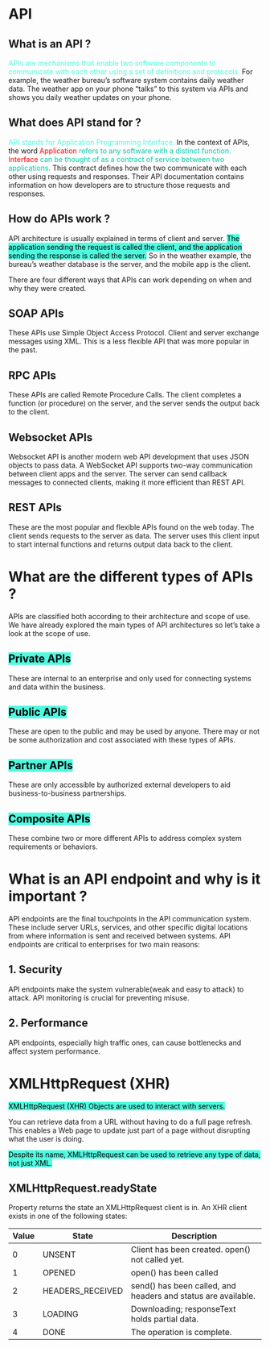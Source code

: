 # API

## What is an API ?
<span style="color:#4ffbdf">APIs are mechanisms that enable two software components to communicate with each other using a set of definitions and protocols.</span> For example, the weather bureau’s software system contains daily weather data. The weather app on your phone “talks” to this system via APIs and shows you daily weather updates on your phone.

## What does API stand for ?
<span style="color:#4ffbdf">API stands for Application Programming Interface.</span> In the context of APIs, the word <span style="color:#00c9a7"><span style="color:red">Application</span> refers to any software with a distinct function.</span> <span style="color:red">Interface</span>  <span style="color:#00c9a7">can be thought of as a contract of service between two applications.</span> This contract defines how the two communicate with each other using requests and responses. Their API documentation contains information on how developers are to structure those requests and responses.

## How do APIs work ?
API architecture is usually explained in terms of client and server. <mark style="background-color:#4ffbdf">The application sending the request is called the client, and the application sending the response is called the server.</mark> So in the weather example, the bureau’s weather database is the server, and the mobile app is the client. 

There are four different ways that APIs can work depending on when and why they were created.

## SOAP APIs
These APIs use Simple Object Access Protocol. Client and server exchange messages using XML. This is a less flexible API that was more popular in the past.

## RPC APIs
These APIs are called Remote Procedure Calls. The client completes a function (or procedure) on the server, and the server sends the output back to the client.

## Websocket APIs
Websocket API is another modern web API development that uses JSON objects to pass data. A WebSocket API supports two-way communication between client apps and the server. The server can send callback messages to connected clients, making it more efficient than REST API.

## REST APIs
These are the most popular and flexible APIs found on the web today. The client sends requests to the server as data. The server uses this client input to start internal functions and returns output data back to the client. 

# What are the different types of APIs ?
APIs are classified both according to their architecture and scope of use. We have already explored the main types of API architectures so let’s take a look at the scope of use.

## <mark style="background-color:#4ffbdf">Private APIs</mark>
These are internal to an enterprise and only used for connecting systems and data within the business.

## <mark style="background-color:#4ffbdf">Public APIs</mark>
These are open to the public and may be used by anyone. There may or not be some authorization and cost associated with these types of APIs.

## <mark style="background-color:#4ffbdf">Partner APIs</mark>
These are only accessible by authorized external developers to aid business-to-business partnerships.

## <mark style="background-color:#4ffbdf">Composite APIs</mark>
These combine two or more different APIs to address complex system requirements or behaviors. 

# What is an API endpoint and why is it important ?
API endpoints are the final touchpoints in the API communication system. These include server URLs, services, and other specific digital locations from where information is sent and received between systems. API endpoints are critical to enterprises for two main reasons: 

## 1. Security
API endpoints make the system vulnerable(weak and easy to attack) to attack. API monitoring is crucial for preventing misuse.

## 2. Performance
API endpoints, especially high traffic ones, can cause bottlenecks and affect system performance.

# XMLHttpRequest (XHR) 
<mark style="background-color:#4ffbdf">XMLHttpRequest (XHR) Objects are used to interact with servers.</mark>

You can retrieve data from a URL without having to do a full page refresh. This enables a Web page to update just part of a page without disrupting what the user is doing.

<mark style="background-color:#4ffbdf">Despite its name, XMLHttpRequest can be used to retrieve any type of data, not just XML.</mark>

## XMLHttpRequest.readyState 
Property returns the state an XMLHttpRequest client is in. An XHR client exists in one of the following states:

| Value | State | Description |
| ------| ----- | ----------- |
| 0 | UNSENT | Client has been created. open() not called yet. |
| 1 | OPENED | open() has been called |
| 2 | HEADERS_RECEIVED | send() has been called, and headers and status are available. |
| 3 | LOADING | Downloading; responseText holds partial data. |
| 4 | DONE | The operation is complete. |